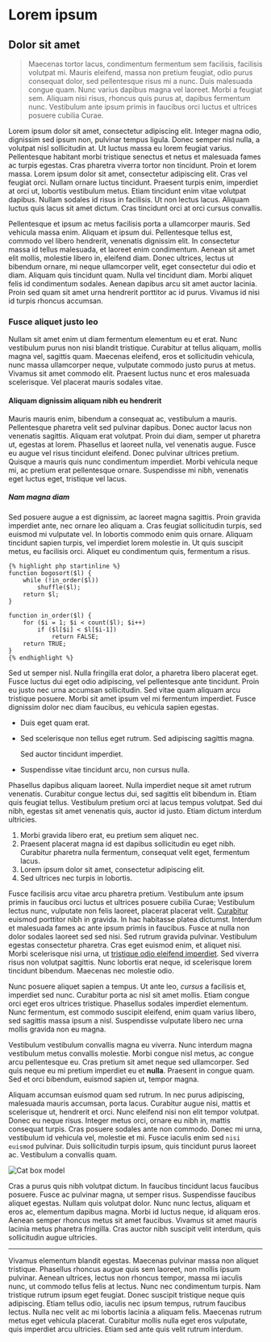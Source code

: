 Lorem ipsum
===========
## Dolor sit amet

> Maecenas tortor lacus, condimentum fermentum sem facilisis, facilisis volutpat mi. Mauris eleifend, massa non pretium feugiat, odio purus consequat dolor, sed pellentesque risus mi a nunc. Duis malesuada congue quam. Nunc varius dapibus magna vel laoreet. Morbi a feugiat sem. Aliquam nisi risus, rhoncus quis purus at, dapibus fermentum nunc. Vestibulum ante ipsum primis in faucibus orci luctus et ultrices posuere cubilia Curae.

Lorem ipsum dolor sit amet, consectetur adipiscing elit. Integer magna odio, dignissim sed ipsum non, pulvinar tempus ligula. Donec semper nisl nulla, a volutpat nisl sollicitudin at. Ut luctus massa eu lorem feugiat varius. Pellentesque habitant morbi tristique senectus et netus et malesuada fames ac turpis egestas. Cras pharetra viverra tortor non tincidunt. Proin et lorem massa. Lorem ipsum dolor sit amet, consectetur adipiscing elit. Cras vel feugiat orci. Nullam ornare luctus tincidunt. Praesent turpis enim, imperdiet at orci ut, lobortis vestibulum metus. Etiam tincidunt enim vitae volutpat dapibus. Nullam sodales id risus in facilisis. Ut non lectus lacus. Aliquam luctus quis lacus sit amet dictum. Cras tincidunt orci at orci cursus convallis.

Pellentesque et ipsum ac metus facilisis porta a ullamcorper mauris. Sed vehicula massa enim. Aliquam et ipsum dui. Pellentesque tellus est, commodo vel libero hendrerit, venenatis dignissim elit. In consectetur massa id tellus malesuada, et laoreet enim condimentum. Aenean sit amet elit mollis, molestie libero in, eleifend diam. Donec ultrices, lectus ut bibendum ornare, mi neque ullamcorper velit, eget consectetur dui odio et diam. Aliquam quis tincidunt quam. Nulla vel tincidunt diam. Morbi aliquet felis id condimentum sodales. Aenean dapibus arcu sit amet auctor lacinia. Proin sed quam sit amet urna hendrerit porttitor ac id purus. Vivamus id nisi id turpis rhoncus accumsan.

### Fusce aliquet justo leo
Nullam sit amet enim ut diam fermentum elementum eu et erat. Nunc vestibulum purus non nisi blandit tristique. Curabitur at tellus aliquam, mollis magna vel, sagittis quam. Maecenas eleifend, eros et sollicitudin vehicula, nunc massa ullamcorper neque, vulputate commodo justo purus at metus. Vivamus sit amet commodo elit. Praesent luctus nunc et eros malesuada scelerisque. Vel placerat mauris sodales vitae.

#### Aliquam dignissim aliquam nibh eu hendrerit
Mauris mauris enim, bibendum a consequat ac, vestibulum a mauris. Pellentesque pharetra velit sed pulvinar dapibus. Donec auctor lacus non venenatis sagittis. Aliquam erat volutpat. Proin dui diam, semper ut pharetra ut, egestas at lorem. Phasellus et laoreet nulla, vel venenatis augue. Fusce eu augue vel risus tincidunt eleifend. Donec pulvinar ultrices pretium. Quisque a mauris quis nunc condimentum imperdiet. Morbi vehicula neque mi, ac pretium erat pellentesque ornare. Suspendisse mi nibh, venenatis eget luctus eget, tristique vel lacus.

##### Nam magna diam
Sed posuere augue a est dignissim, ac laoreet magna sagittis. Proin gravida imperdiet ante, nec ornare leo aliquam a. Cras feugiat sollicitudin turpis, sed euismod mi vulputate vel. In lobortis commodo enim quis ornare. Aliquam tincidunt sapien turpis, vel imperdiet lorem molestie in. Ut quis suscipit metus, eu facilisis orci. Aliquet eu condimentum quis, fermentum a risus.

    {% highlight php startinline %}
    function bogosort($l) {
        while (!in_order($l))
            shuffle($l);
        return $l;
    }
     
    function in_order($l) {
        for ($i = 1; $i < count($l); $i++)
            if ($l[$i] < $l[$i-1])
                return FALSE;
        return TRUE;
    }
    {% endhighlight %}

Sed ut semper nisl. Nulla fringilla erat dolor, a pharetra libero placerat eget. Fusce luctus dui eget odio adipiscing, vel pellentesque ante tincidunt. Proin eu justo nec urna accumsan sollicitudin. Sed vitae quam aliquam arcu tristique posuere. Morbi sit amet ipsum vel mi fermentum imperdiet. Fusce dignissim dolor nec diam faucibus, eu vehicula sapien egestas. 

+   Duis eget quam erat.
+   Sed scelerisque non tellus eget rutrum.
    Sed adipiscing sagittis magna.

    Sed auctor tincidunt imperdiet.
+   Suspendisse vitae tincidunt arcu, non cursus nulla.

Phasellus dapibus aliquam laoreet. Nulla imperdiet neque sit amet rutrum venenatis. Curabitur congue lectus dui, sed sagittis elit bibendum in. Etiam quis feugiat tellus. Vestibulum pretium orci at lacus tempus volutpat. Sed dui nibh, egestas sit amet venenatis quis, auctor id justo. Etiam dictum interdum ultricies.

1.  Morbi gravida libero erat, eu pretium sem aliquet nec.
2.  Praesent placerat magna id est dapibus sollicitudin eu eget nibh. Curabitur pharetra nulla fermentum, consequat velit eget, fermentum lacus.
3. Lorem ipsum dolor sit amet, consectetur adipiscing elit.
4. Sed ultrices nec turpis in lobortis.

Fusce facilisis arcu vitae arcu pharetra pretium. Vestibulum ante ipsum primis in faucibus orci luctus et ultrices posuere cubilia Curae; Vestibulum lectus nunc, vulputate non felis laoreet, placerat placerat velit. [Curabitur][] euismod porttitor nibh in gravida. In hac habitasse platea dictumst. Interdum et malesuada fames ac ante ipsum primis in faucibus. Fusce at nulla non dolor sodales laoreet sed sed nisi. Sed rutrum gravida pulvinar. Vestibulum egestas consectetur pharetra. Cras eget euismod enim, et aliquet nisi. Morbi scelerisque nisi urna, ut [tristique odio eleifend imperdiet][]. Sed viverra risus non volutpat sagittis. Nunc lobortis erat neque, id scelerisque lorem tincidunt bibendum. Maecenas nec molestie odio.

  [curabitur]: http://curabitur.com/ "A link to Curabitur"
  [tristique odio eleifend imperdiet]: http://google.com "A sad sad link"

Nunc posuere aliquet sapien a tempus. Ut ante leo, *cursus* a facilisis et, imperdiet sed nunc. Curabitur porta ac nisl sit amet mollis. Etiam congue orci eget eros ultrices tristique. Phasellus sodales imperdiet elementum. Nunc fermentum, est commodo suscipit eleifend, enim quam varius libero, sed sagittis massa ipsum a nisl. Suspendisse vulputate libero nec urna mollis gravida non eu magna.

Vestibulum vestibulum convallis magna eu viverra. Nunc interdum magna vestibulum metus convallis molestie. Morbi congue nisl metus, ac congue arcu pellentesque eu. Cras pretium sit amet neque sed ullamcorper. Sed quis neque eu mi pretium imperdiet eu et **nulla**. Praesent in congue quam. Sed et orci bibendum, euismod sapien ut, tempor magna.

Aliquam accumsan euismod quam sed rutrum. In nec purus adipiscing, malesuada mauris accumsan, porta lacus. Curabitur augue nisi, mattis et scelerisque ut, hendrerit et orci. Nunc eleifend nisi non elit tempor volutpat. Donec eu neque risus. Integer metus orci, ornare eu nibh in, mattis consequat turpis. Cras posuere sodales ante non commodo. Donec mi urna, vestibulum id vehicula vel, molestie et mi. Fusce iaculis enim sed `nisi euismod` pulvinar. Duis sollicitudin turpis ipsum, quis tincidunt purus laoreet ac. Vestibulum a convallis quam.

![Cat box model](http://farm7.staticflickr.com/6022/5910326877_4e1ec3edb9.jpg)

Cras a purus quis nibh volutpat dictum. In faucibus tincidunt lacus faucibus posuere. Fusce ac pulvinar magna, ut semper risus. Suspendisse faucibus aliquet egestas. Nullam quis volutpat dolor. Nunc nunc lectus, aliquam et eros ac, elementum dapibus magna. Morbi id luctus neque, id aliquam eros. Aenean semper rhoncus metus sit amet faucibus. Vivamus sit amet mauris lacinia metus pharetra fringilla. Cras auctor nibh suscipit velit interdum, quis sollicitudin augue ultricies.

* * *

Vivamus elementum blandit egestas. Maecenas pulvinar massa non aliquet tristique. Phasellus rhoncus augue quis sem laoreet, non mollis ipsum pulvinar. Aenean ultrices, lectus non rhoncus tempor, massa mi iaculis nunc, ut commodo tellus felis at lectus. Nunc nec condimentum turpis. Nam tristique rutrum ipsum eget feugiat. Donec suscipit tristique neque quis adipiscing. Etiam tellus odio, iaculis nec ipsum tempus, rutrum faucibus lectus. Nulla nec velit ac mi lobortis lacinia a aliquam felis. Maecenas rutrum metus eget vehicula placerat. Curabitur mollis nulla eget eros vulputate, quis imperdiet arcu ultricies. Etiam sed ante quis velit rutrum interdum.